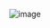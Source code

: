 ![image](https://github.com/levgorinich/Hex_step_by_step_strategy/assets/74094256/c582edf3-5f4f-4b5e-856d-1a5f6f739652)


